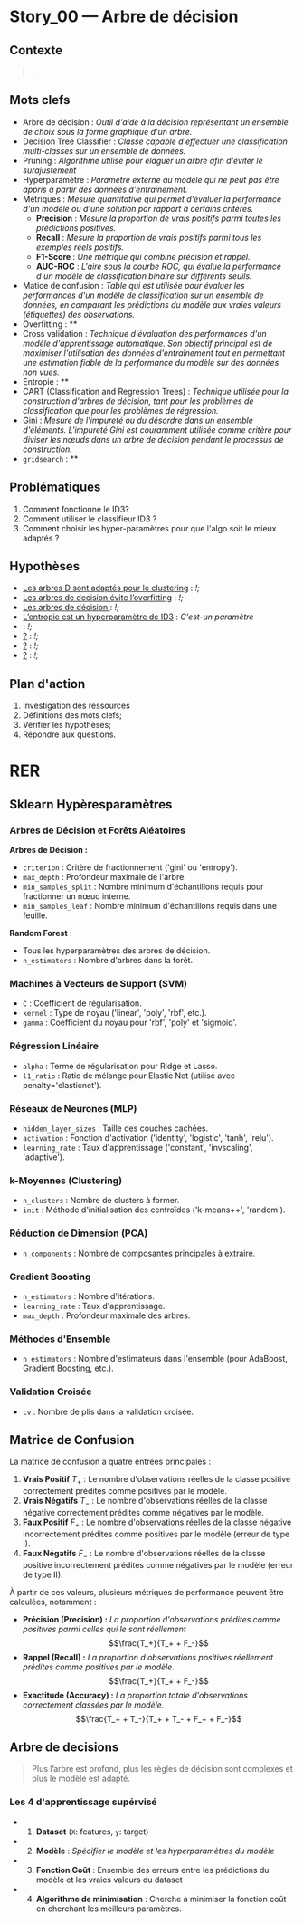 <link rel="stylesheet" href="../../stylesheet.css">

# Story_00 — Arbre de décision

## Contexte
> .

## Mots clefs
- <def-of>Arbre de décision</def-of> : *Outil d'aide à la décision représentant un ensemble de choix sous la forme graphique d'un arbre.*
- <def-of>Decision Tree Classifier</def-of> : *Classe capable d'effectuer une classification multi-classes sur un ensemble de données.*
- <def-of>Pruning</def-of> : *Algorithme utilisé pour élaguer un arbre afin d'éviter le surajustement*
- <def-of>Hyperparamètre</def-of> : *Paramètre externe au modèle qui ne peut pas être appris à partir des données d'entraînement.*
- <def-of>Métriques</def-of> : *Mesure quantitative qui permet d'évaluer la performance d'un modèle ou d'une solution par rapport à certains critères.*
    - **Precision** : *Mesure la proportion de vrais positifs parmi toutes les prédictions positives.*
    - **Recall** : *Mesure la proportion de vrais positifs parmi tous les exemples réels positifs.*
    - **F1-Score** : *Une métrique qui combine précision et rappel.*
    - **AUC-ROC** : *L'aire sous la courbe ROC, qui évalue la performance d'un modèle de classification binaire sur différents seuils.*
- <def-of>Matice de confusion</def-of> : *Table qui est utilisée pour évaluer les performances d'un modèle de classification sur un ensemble de données, en comparant les prédictions du modèle aux vraies valeurs (étiquettes) des observations.*
- <def-of>Overfitting</def-of> : **
- <def-of>Cross validation</def-of> : *Technique d'évaluation des performances d'un modèle d'apprentissage automatique. Son objectif principal est de maximiser l'utilisation des données d'entraînement tout en permettant une estimation fiable de la performance du modèle sur des données non vues.*
- <def-of>Entropie</def-of> : **
- <def-of>CART (Classification and Regression Trees)</def-of> : *Technique utilisée pour la construction d'arbres de décision, tant pour les problèmes de classification que pour les problèmes de régression.*
- <def-of>Gini</def-of> : *Mesure de l'impureté ou du désordre dans un ensemble d'éléments. L'impureté Gini est couramment utilisée comme critère pour diviser les nœuds dans un arbre de décision pendant le processus de construction.*
- <def-of>`gridsearch`</def-of> : **

## Problématiques
1. Comment fonctionne le ID3?
1. Comment utiliser le classifieur ID3 ?
1. Comment choisir les hyper-paramètres pour que l'algo soit le mieux adaptés ?

## Hypothèses
- <u>Les arbres D sont adaptés pour le clustering</u> <h-t/> : *!;*
- <u>Les arbres de decision évite l’overfitting</u> <h-t/> : *!;*
- <u>Les arbres de décision </u> <h-t/> : *!;*
- <u>L’entropie est un hyperparamètre de ID3</u> <h-f/> : *C'est-un paramètre*
- <u></u> <h-t/> : *!;*
- <u>?</u> <h-t/> : *!;*
- <u>?</u> <h-t/> : *!;*
- <u>?</u> <h-t/> : *!;*

## Plan d'action
1. Investigation des ressources
6. Définitions des mots clefs;
7. Vérifier les hypothèses;
8. Répondre aux questions.

# RER

## Sklearn Hypèresparamètres

### Arbres de Décision et Forêts Aléatoires

**Arbres de Décision :**
- `criterion` : Critère de fractionnement ('gini' ou 'entropy').
- `max_depth` : Profondeur maximale de l'arbre.
- `min_samples_split` : Nombre minimum d'échantillons requis pour fractionner un nœud interne.
- `min_samples_leaf` : Nombre minimum d'échantillons requis dans une feuille.

**Random Forest** :
- Tous les hyperparamètres des arbres de décision.
- `n_estimators` : Nombre d'arbres dans la forêt.

### Machines à Vecteurs de Support (SVM)
- `C` : Coefficient de régularisation.
- `kernel` : Type de noyau ('linear', 'poly', 'rbf', etc.).
- `gamma` : Coefficient du noyau pour 'rbf', 'poly' et 'sigmoid'.

### Régression Linéaire
- `alpha` : Terme de régularisation pour Ridge et Lasso.
- `l1_ratio` : Ratio de mélange pour Elastic Net (utilisé avec penalty='elasticnet').

### Réseaux de Neurones (MLP)
- `hidden_layer_sizes` : Taille des couches cachées.
- `activation` : Fonction d'activation ('identity', 'logistic', 'tanh', 'relu').
- `learning_rate` : Taux d'apprentissage ('constant', 'invscaling', 'adaptive').

### k-Moyennes (Clustering)
- `n_clusters` : Nombre de clusters à former.
- `init` : Méthode d'initialisation des centroïdes ('k-means++', 'random').

### Réduction de Dimension (PCA)
- `n_components` : Nombre de composantes principales à extraire.

### Gradient Boosting
- `n_estimators` : Nombre d'itérations.
- `learning_rate` : Taux d'apprentissage.
- `max_depth` : Profondeur maximale des arbres.

### Méthodes d'Ensemble
- `n_estimators` : Nombre d'estimateurs dans l'ensemble (pour AdaBoost, Gradient Boosting, etc.).

### Validation Croisée
- `cv` : Nombre de plis dans la validation croisée.


## Matrice de Confusion

La matrice de confusion a quatre entrées principales :
1. **Vrais Positif** $T_+$ : Le nombre d'observations réelles de la classe positive correctement prédites comme positives par le modèle.
1. **Vrais Négatifs** $T_-$ : Le nombre d'observations réelles de la classe négative correctement prédites comme négatives par le modèle.
1. **Faux Positif** $F_+$ : Le nombre d'observations réelles de la classe négative incorrectement prédites comme positives par le modèle (erreur de type I).
1. **Faux Négatifs** $F_-$ : Le nombre d'observations réelles de la classe positive incorrectement prédites comme négatives par le modèle (erreur de type II).

À partir de ces valeurs, plusieurs métriques de performance peuvent être calculées, notamment :
- **Précision (Precision) :** *La proportion d'observations prédites comme positives parmi celles qui le sont réellement* $$\frac{T_+}{T_+ + F_-}$$
- **Rappel (Recall) :** *La proportion d'observations positives réellement prédites comme positives par le modèle.* $$\frac{T_+}{T_+ + F_-}$$
- **Exactitude (Accuracy) :** *La proportion totale d'observations correctement classées par le modèle.* $$\frac{T_+ + T_-}{T_+ + T_- + F_+ + F_-}$$

## Arbre de decisions
> Plus l’arbre est profond, plus les règles de décision sont complexes et plus le modèle est adapté.

### Les 4 d'apprentissage supérvisé
- 1. **Dataset** (`X`: features, `y`: target)
- 2. **Modèle** : *Spécifier le modèle et les hyperparamètres du modèle*
- 3. **Fonction Coût** : Ensemble des erreurs entre les prédictions du modèle et les vraies valeurs du dataset
- 4. **Algorithme de minimisation** : Cherche à minimiser la fonction coût en cherchant les meilleurs paramètres.
